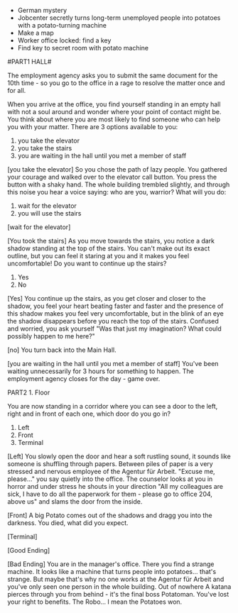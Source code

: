 - German mystery
- Jobcenter secretly turns long-term unemployed people into potatoes with a potato-turning machine
- Make a map
- Worker office locked: find a key
- Find key to secret room with potato machine


#PART1 HALL#

The employment agency asks you to submit the same document for the 10th time - so you go to the office in a rage to resolve the matter once and for all.

When you arrive at the office, you find yourself standing in an empty hall with not a soul around and wonder where your point of contact might be. You think about where you are most likely to find someone who can help you with your matter.
There are 3 options available to you:

1. you take the elevator
2. you take the stairs
3. you are waiting in the hall until you met a member of staff

[you take the elevator]
So you chose the path of lazy people. You gathered your courage and walked over to the elevator call button. You press the button with a shaky hand. The whole building trembled slightly, and through this noise you hear a voice saying: who are you, warrior?
What will you do:

1.  wait for the elevator
2.  you will use the stairs

[wait for the elevator]

[You took the stairs]
As you move towards the stairs, you notice a dark shadow standing at the top of the stairs. You can't make out its exact outline, but you can feel it staring at you and it makes you feel uncomfortable!
Do you want to continue up the stairs?

1. Yes
2. No

[Yes]
You continue up the stairs, as you get closer and closer to the shadow, you feel your heart beating faster and faster and the presence of this shadow makes you feel very uncomfortable, but in the blink of an eye the shadow disappears before you reach the top of the stairs.
Confused and worried, you ask yourself "Was that just my imagination? What could possibly happen to me here?"

[no] You turn back into the Main Hall.

[you are waiting in the hall until you met a member of staff]
You've been waiting unnecessarily for 3 hours for something to happen. The employment agency closes for the day - game over.

PART2 1. Floor

You are now standing in a corridor where you can see a door to the left, right and in front of each one, which door do you go in?

1. Left
2. Front
3. Terminal

[Left]
You slowly open the door and hear a soft rustling sound, it sounds like someone is shuffling through papers. Between piles of paper is a very stressed and nervous employee of the Agentur für Arbeit. "Excuse me, please..." you say quietly into the office. The counselor looks at you in horror and under stress he shouts in your direction "All my colleagues are sick, I have to do all the paperwork for them - please go to office 204, above us" and slams the door from the inside.

[Front]
A big Potato comes out of the shadows and dragg you into the darkness. You died, what did you expect.

[Terminal]

[Good Ending]



[Bad Ending]
You are in the manager's office. There you find a strange machine. It looks like a machine that turns people into potatoes... that's strange. But maybe that's why no one works at the Agentur für Arbeit and you've only seen one person in the whole building.
Out of nowhere
A katana pierces through you from behind - it's the final boss Potatoman. You've lost your right to benefits. The Robo... I mean the Potatoes won.